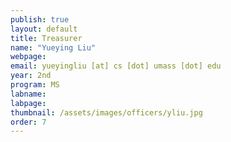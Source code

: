 ```yaml
---
publish: true
layout: default
title: Treasurer
name: "Yueying Liu"
webpage:
email: yueyingliu [at] cs [dot] umass [dot] edu
year: 2nd
program: MS
labname:
labpage:
thumbnail: /assets/images/officers/yliu.jpg
order: 7
---
```

